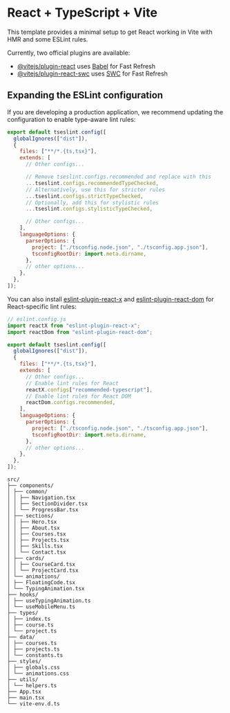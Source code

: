 # React + TypeScript + Vite

This template provides a minimal setup to get React working in Vite with HMR and some ESLint rules.

Currently, two official plugins are available:

- [@vitejs/plugin-react](https://github.com/vitejs/vite-plugin-react/blob/main/packages/plugin-react) uses [Babel](https://babeljs.io/) for Fast Refresh
- [@vitejs/plugin-react-swc](https://github.com/vitejs/vite-plugin-react/blob/main/packages/plugin-react-swc) uses [SWC](https://swc.rs/) for Fast Refresh

## Expanding the ESLint configuration

If you are developing a production application, we recommend updating the configuration to enable type-aware lint rules:

```js
export default tseslint.config([
  globalIgnores(["dist"]),
  {
    files: ["**/*.{ts,tsx}"],
    extends: [
      // Other configs...

      // Remove tseslint.configs.recommended and replace with this
      ...tseslint.configs.recommendedTypeChecked,
      // Alternatively, use this for stricter rules
      ...tseslint.configs.strictTypeChecked,
      // Optionally, add this for stylistic rules
      ...tseslint.configs.stylisticTypeChecked,

      // Other configs...
    ],
    languageOptions: {
      parserOptions: {
        project: ["./tsconfig.node.json", "./tsconfig.app.json"],
        tsconfigRootDir: import.meta.dirname,
      },
      // other options...
    },
  },
]);
```

You can also install [eslint-plugin-react-x](https://github.com/Rel1cx/eslint-react/tree/main/packages/plugins/eslint-plugin-react-x) and [eslint-plugin-react-dom](https://github.com/Rel1cx/eslint-react/tree/main/packages/plugins/eslint-plugin-react-dom) for React-specific lint rules:

```js
// eslint.config.js
import reactX from "eslint-plugin-react-x";
import reactDom from "eslint-plugin-react-dom";

export default tseslint.config([
  globalIgnores(["dist"]),
  {
    files: ["**/*.{ts,tsx}"],
    extends: [
      // Other configs...
      // Enable lint rules for React
      reactX.configs["recommended-typescript"],
      // Enable lint rules for React DOM
      reactDom.configs.recommended,
    ],
    languageOptions: {
      parserOptions: {
        project: ["./tsconfig.node.json", "./tsconfig.app.json"],
        tsconfigRootDir: import.meta.dirname,
      },
      // other options...
    },
  },
]);
```

```
src/
├── components/
│ ├── common/
│ │ ├── Navigation.tsx
│ │ ├── SectionDivider.tsx
│ │ └── ProgressBar.tsx
│ ├── sections/
│ │ ├── Hero.tsx
│ │ ├── About.tsx
│ │ ├── Courses.tsx
│ │ ├── Projects.tsx
│ │ ├── Skills.tsx
│ │ └── Contact.tsx
│ ├── cards/
│ │ ├── CourseCard.tsx
│ │ └── ProjectCard.tsx
│ └── animations/
│ ├── FloatingCode.tsx
│ └── TypingAnimation.tsx
├── hooks/
│ ├── useTypingAnimation.ts
│ └── useMobileMenu.ts
├── types/
│ ├── index.ts
│ ├── course.ts
│ └── project.ts
├── data/
│ ├── courses.ts
│ ├── projects.ts
│ └── constants.ts
├── styles/
│ ├── globals.css
│ └── animations.css
├── utils/
│ └── helpers.ts
├── App.tsx
├── main.tsx
└── vite-env.d.ts
```

